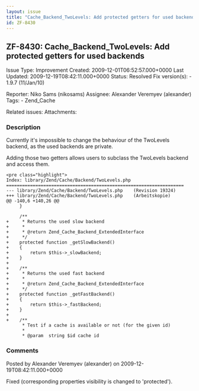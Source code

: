 ```yaml
---
layout: issue
title: "Cache_Backend_TwoLevels: Add protected getters for used backends"
id: ZF-8430
---
```


ZF-8430: Cache\_Backend\_TwoLevels: Add protected getters for used backends
---------------------------------------------------------------------------

 Issue Type: Improvement Created: 2009-12-01T06:52:57.000+0000 Last Updated: 2009-12-19T08:42:11.000+0000 Status: Resolved Fix version(s): - 1.9.7 (11/Jan/10)
 
 Reporter:  Niko Sams (nikosams)  Assignee:  Alexander Veremyev (alexander)  Tags: - Zend\_Cache
 
 Related issues: 
 Attachments: 
### Description

Currently it's impossible to change the behaviour of the TwoLevels backend, as the used backends are private.

Adding those two getters allows users to subclass the TwoLevels backend and access them.

 
    <pre class="highlight">
    Index: library/Zend/Cache/Backend/TwoLevels.php
    ===================================================================
    --- library/Zend/Cache/Backend/TwoLevels.php    (Revision 19324)
    +++ library/Zend/Cache/Backend/TwoLevels.php    (Arbeitskopie)
    @@ -140,6 +140,26 @@
         }
    
         /**
    +     * Returns the used slow backend
    +     *
    +     * @return Zend_Cache_Backend_ExtendedInterface
    +     */
    +    protected function _getSlowBackend()
    +    {
    +        return $this->_slowBackend;
    +    }
    +
    +    /**
    +     * Returns the used fast backend
    +     *
    +     * @return Zend_Cache_Backend_ExtendedInterface
    +     */
    +    protected function _getFastBackend()
    +    {
    +        return $this->_fastBackend;
    +    }
    +
    +    /**
          * Test if a cache is available or not (for the given id)
          *
          * @param  string $id cache id


 

 

### Comments

Posted by Alexander Veremyev (alexander) on 2009-12-19T08:42:11.000+0000

Fixed (corresponding properties visibility is changed to 'protected').

 

 